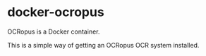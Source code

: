docker-ocropus
==============

OCRopus is a Docker container.

This is a simple way of getting an OCRopus OCR system installed.
